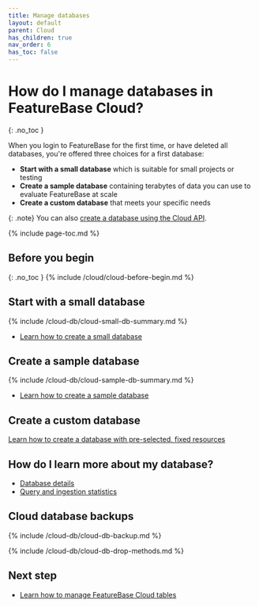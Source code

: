 ```yaml
---
title: Manage databases
layout: default
parent: Cloud
has_children: true
nav_order: 6
has_toc: false
---
```


# How do I manage databases in FeatureBase Cloud?
{: .no_toc }

When you login to FeatureBase for the first time, or have deleted all databases, you're offered three choices for a first database:

* **Start with a small database** which is suitable for small projects or testing
* **Create a sample database** containing terabytes of data you can use to evaluate FeatureBase at scale
* **Create a custom database** that meets your specific needs

{: .note}
You can also [create a database using the Cloud API](#create-database-using-the-cloud-api).

{% include page-toc.md %}

## Before you begin
{: .no_toc }
{% include /cloud/cloud-before-begin.md %}

## Start with a small database

{% include /cloud-db/cloud-small-db-summary.md %}

* [Learn how to create a small database](/docs/cloud/cloud-databases/cloud-db-create-small)

## Create a sample database

{% include /cloud-db/cloud-sample-db-summary.md %}

* [Learn how to create a sample database](/docs/cloud/cloud-databases/cloud-db-create-sample)

## Create a custom database

[Learn how to create a database with pre-selected, fixed resources](/docs/cloud/cloud-databases/cloud-db-shaped)

## How do I learn more about my database?

* [Database details](/docs/cloud/cloud-databases/cloud-db-details)
* [Query and ingestion statistics](/docs/cloud/cloud-databases/cloud-db-stats)

## Cloud database backups

{% include /cloud-db/cloud-db-backup.md %}

{% include /cloud-db/cloud-db-drop-methods.md %}

## Next step

* [Learn how to manage FeatureBase Cloud tables](/docs/cloud/cloud-tables/cloud-table-manage)
